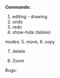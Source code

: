 **Commands:**

1. editing - drawing
2. undo
3. redo
4. show-hide (tables)

modes:
5. move,
6. copy

7. delete

8. Zoom


Bugs:

